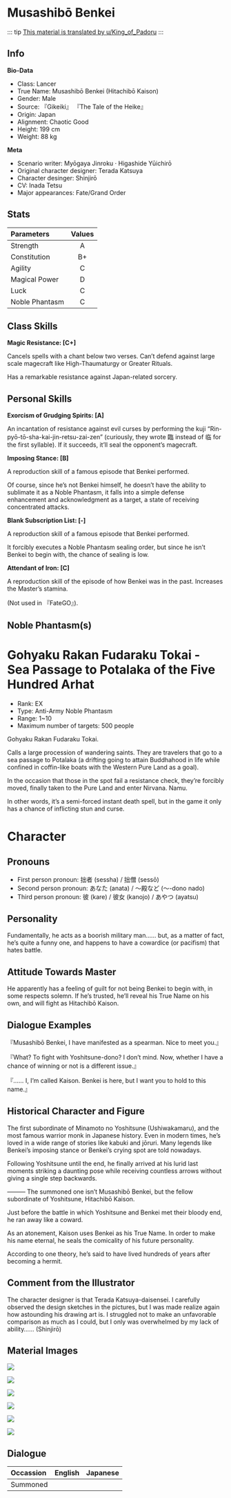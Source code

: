# Musashibō Benkei

::: tip
[This material is translated by u/King_of_Padoru](https://forums.nrvnqsr.com/showthread.php/6951-Fate-Grand-Order-Mats?p=2927261&viewfull=1#post2927261)
:::

## Info

**Bio-Data**

- Class: Lancer
- True Name: Musashibō Benkei (Hitachibō Kaison)
- Gender: Male
- Source: 『Gikeiki』 『The Tale of the Heike』
- Origin: Japan
- Alignment: Chaotic Good
- Height: 199 cm
- Weight: 88 kg


**Meta**

- Scenario writer: Myōgaya Jinroku · Higashide Yūichirō
- Original character designer: Terada Katsuya
- Character desinger: Shinjirō
- CV: Inada Tetsu
- Major appearances: Fate/Grand Order

## Stats

| Parameters | Values |
|:--------|:--------:|
| Strength | A |
| Constitution | B+ |
| Agility | C |
| Magical Power | D |
| Luck | C |
| Noble Phantasm | C |

## Class Skills

**Magic Resistance: [C+]**

Cancels spells with a chant below two verses. Can’t defend against large scale magecraft like High-Thaumaturgy or Greater Rituals.

Has a remarkable resistance against Japan-related sorcery.

## Personal Skills

**Exorcism of Grudging Spirits: [A]**

An incantation of resistance against evil curses by performing the kuji “Rin-pyō-tō-sha-kai-jin-retsu-zai-zen” (curiously, they wrote 臨 instead of 临 for the first syllable). If it succeeds, it’ll seal the opponent’s magecraft.


**Imposing Stance: [B]**

A reproduction skill of a famous episode that Benkei performed.

Of course, since he’s not Benkei himself, he doesn’t have the ability to sublimate it as a Noble Phantasm, it falls into a simple defense enhancement and acknowledgment as a target, a state of receiving concentrated attacks.


**Blank Subscription List: [-]**

A reproduction skill of a famous episode that Benkei performed.

It forcibly executes a Noble Phantasm sealing order, but since he isn’t Benkei to begin with, the chance of sealing is low.


**Attendant of Iron: [C]**

A reproduction skill of the episode of how Benkei was in the past. Increases the Master’s stamina.

(Not used in 『FateGO』).

## Noble Phantasm(s)

# Gohyaku Rakan Fudaraku Tokai - Sea Passage to Potalaka of the Five Hundred Arhat

- Rank: EX
- Type: Anti-Army Noble Phantasm
- Range: 1~10
- Maximum number of targets: 500 people

Gohyaku Rakan Fudaraku Tokai.

Calls a large procession of wandering saints. They are travelers that go to a sea passage to Potalaka (a drifting going to attain Buddhahood in life while confined in coffin-like boats with the Western Pure Land as a goal).

In the occasion that those in the spot fail a resistance check, they’re forcibly moved, finally taken to the Pure Land and enter Nirvana. Namu.

In other words, it’s a semi-forced instant death spell, but in the game it only has a chance of inflicting stun and curse.

# Character

## Pronouns

- First person pronoun: 拙者 (sessha) / 拙僧 (sessō)
- Second person pronoun: あなた (anata) / 〜殿など (〜-dono nado)
- Third person pronoun: 彼 (kare) / 彼女 (kanojo) / あやつ (ayatsu)

## Personality

Fundamentally, he acts as a boorish military man…… but, as a matter of fact, he’s quite a funny one, and happens to have a cowardice (or pacifism) that hates battle.

## Attitude Towards Master

He apparently has a feeling of guilt for not being Benkei to begin with, in some respects solemn. If he’s trusted, he’ll reveal his True Name on his own, and will fight as Hitachibō Kaison.

## Dialogue Examples

『Musashibō Benkei, I have manifested as a spearman. Nice to meet you.』

『What? To fight with Yoshitsune-dono? I don’t mind. Now, whether I have a chance of winning or not is a different issue.』

『…… I, I’m called Kaison. Benkei is here, but I want you to hold to this name.』

## Historical Character and Figure

The first subordinate of Minamoto no Yoshitsune (Ushiwakamaru), and the most famous warrior monk in Japanese history. Even in modern times, he’s loved in a wide range of stories like kabuki and jōruri. Many legends like Benkei’s imposing stance or Benkei’s crying spot are told nowadays.

Following Yoshitsune until the end, he finally arrived at his lurid last moments striking a daunting pose while receiving countless arrows without giving a single step backwards.

――― The summoned one isn’t Musashibō Benkei, but the fellow subordinate of Yoshitsune, Hitachibō Kaison.

Just before the battle in which Yoshitsune and Benkei met their bloody end, he ran away like a coward.

As an atonement, Kaison uses Benkei as his True Name. In order to make his name eternal, he seals the comicality of his future personality.

According to one theory, he’s said to have lived hundreds of years after becoming a hermit.

## Comment from the Illustrator

The character designer is that Terada Katsuya-daisensei. I carefully observed the design sketches in the pictures, but I was made realize again how astounding his drawing art is. I struggled not to make an unfavorable comparison as much as I could, but I only was overwhelmed by my lack of ability…… (Shinjirō)

## Material Images

![](https://github.com/Assets-I/Materials/blob/main/fgo-material-I/i-172.jpg?raw=true)

![](https://github.com/Assets-I/Materials/blob/main/fgo-material-I/i-173.jpg?raw=true)

![](https://github.com/Assets-I/Materials/blob/main/fgo-material-I/i-174.jpg?raw=true)

![](https://github.com/Assets-I/Materials/blob/main/fgo-material-I/i-175.jpg?raw=true)

![](https://github.com/Assets-I/Materials/blob/main/fgo-material-I/i-176.jpg?raw=true)

![](https://github.com/Assets-I/Materials/blob/main/fgo-material-I/i-177.jpg?raw=true)


## Dialogue

| Occassion | English | Japanese |
|:--------|:--------:|:--------:|
| Summoned |  |  |
